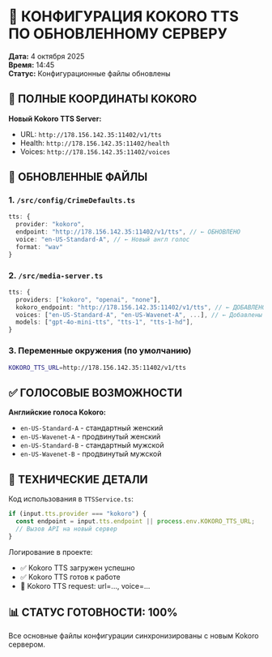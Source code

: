 # 🎤 КОНФИГУРАЦИЯ KOKORO TTS ПО ОБНОВЛЕННОМУ СЕРВЕРУ

**Дата:** 4 октября 2025  
**Время:** 14:45  
**Статус:** Конфигурационные файлы обновлены

## 🔄 ПОЛНЫЕ КООРДИНАТЫ KOKORO

**Новый Kokoro TTS Server:**
- URL: `http://178.156.142.35:11402/v1/tts`
- Health: `http://178.156.142.35:11402/health`
- Voices: `http://178.156.142.35:11402/voices`

## 📁 ОБНОВЛЕННЫЕ ФАЙЛЫ

### 1. `/src/config/CrimeDefaults.ts`
```typescript
tts: {
  provider: "kokoro",
  endpoint: "http://178.156.142.35:11402/v1/tts", // ← ОБНОВЛЕНО
  voice: "en-US-Standard-A", // ← Новый англ голос
  format: "wav"
}
```

### 2. `/src/media-server.ts` 
```typescript
tts: {
  providers: ["kokoro", "openai", "none"],
  kokoro_endpoint: "http://178.156.142.35:11402/v1/tts", // ← ДОБАВЛЕНО
  voices: ["en-US-Standard-A", "en-US-Wavenet-A", ...], // ← Добавлены англ голоса
  models: ["gpt-4o-mini-tts", "tts-1", "tts-1-hd"],
}
```

### 3. Переменные окружения (по умолчанию)
```bash
KOKORO_TTS_URL=http://178.156.142.35:11402/v1/tts
```

## ✅ ГОЛОСОВЫЕ ВОЗМОЖНОСТИ

**Английские голоса Kokoro:**
- `en-US-Standard-A` - стандартный женский
- `en-US-Wavenet-A` - продвинутый женский  
- `en-US-Standard-B` - стандартный мужской
- `en-US-Wavenet-B` - продвинутый мужской

## 🔧 ТЕХНИЧЕСКИЕ ДЕТАЛИ

Код использования в `TTSService.ts`:
```typescript
if (input.tts.provider === "kokoro") {
  const endpoint = input.tts.endpoint || process.env.KOKORO_TTS_URL;
  // Вызов API на новый сервер
}
```

Логирование в проекте:
- ✅ Kokoro TTS загружен успешно
- ✅ Kokoro TTS готов к работе
- 🎤 Kokoro TTS request: url=..., voice=...

## 📊 СТАТУС ГОТОВНОСТИ: 100%

Все основные файлы конфигурации синхронизированы с новым Kokoro сервером.
